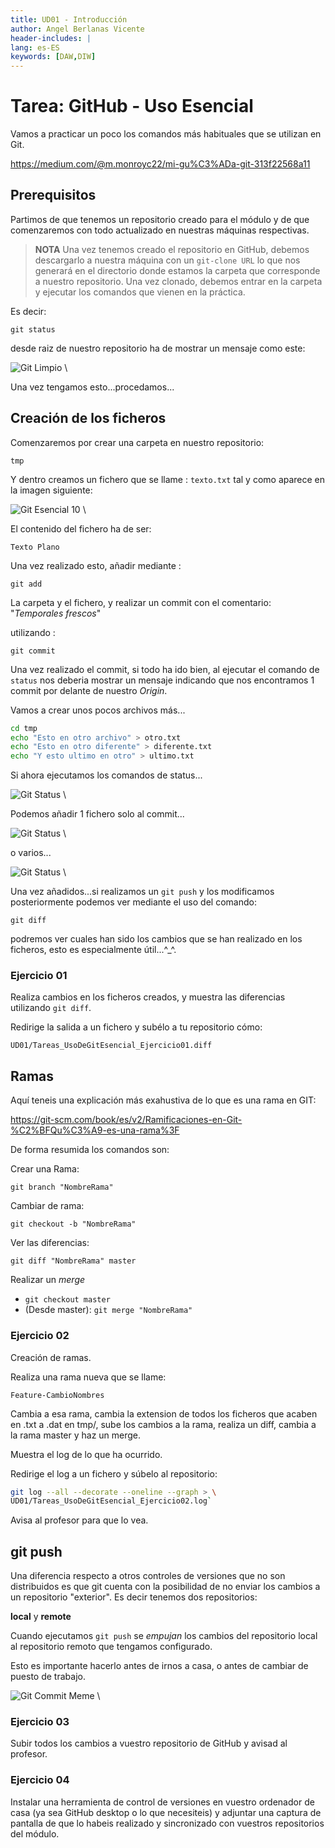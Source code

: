 ```yaml
---
title: UD01 - Introducción
author: Angel Berlanas Vicente
header-includes: |
lang: es-ES
keywords: [DAW,DIW]
---
```


# Tarea: GitHub - Uso Esencial

Vamos a practicar un poco los comandos más habituales que se utilizan en Git.

https://medium.com/@m.monroyc22/mi-gu%C3%ADa-git-313f22568a11

## Prerequisitos

Partimos de que tenemos un repositorio creado para el módulo y de que comenzaremos con todo actualizado en nuestras máquinas respectivas.

>**NOTA**
>Una vez tenemos creado el repositorio en GitHub, debemos descargarlo a nuestra máquina con un 
>`git-clone URL`
>lo que nos generará en el directorio donde estamos la carpeta que corresponde a nuestro repositorio.
>Una vez clonado, debemos entrar en la carpeta y ejecutar los comandos que vienen en la práctica.

Es decir: 


`git status` 

desde raiz de nuestro repositorio ha de mostrar un mensaje como este:

![Git Limpio](./rsrc/gitLimpio.png)
\

Una vez tengamos esto...procedamos...

## Creación de los ficheros

Comenzaremos por crear una carpeta en nuestro repositorio:

`tmp` 

Y dentro creamos un fichero que se llame : `texto.txt` tal y como aparece en la imagen siguiente:

![Git Esencial 10](./rsrc/gitEsencial_01.png)
\

El contenido del fichero ha de ser:

`
Texto Plano
`

Una vez realizado esto, añadir mediante :

`git add` 

La carpeta y el fichero, y realizar un commit con el comentario: "*Temporales frescos*"

utilizando :

`git commit `

Una vez realizado el commit, si todo ha ido bien, al ejecutar el comando de `status` nos deberia mostrar un mensaje indicando que nos encontramos 1 commit por delante de nuestro *Origin*.

Vamos a crear unos pocos archivos más...

```bash
cd tmp
echo "Esto en otro archivo" > otro.txt
echo "Esto en otro diferente" > diferente.txt
echo "Y esto ultimo en otro" > ultimo.txt
```

Si ahora ejecutamos los comandos de status...

![Git Status](./rsrc/gitstatus_01.png)
\

Podemos añadir 1 fichero solo al commit...

![Git Status](./rsrc/gitstatus_02.png)
\


o varios...


![Git Status](./rsrc/gitstatus_03.png)
\


Una vez añadidos...si realizamos un `git push`
y los modificamos posteriormente podemos ver mediante el uso del comando:

`git diff`

podremos ver cuales han sido los cambios que se han realizado en los ficheros, esto es especialmente útil...^_^.

### Ejercicio 01

Realiza cambios en los ficheros creados, y muestra las diferencias utilizando `git diff`.

Redirige la salida a un fichero y subélo a tu repositorio cómo:

`UD01/Tareas_UsoDeGitEsencial_Ejercicio01.diff`


## Ramas

Aquí teneis una explicación más exahustiva de lo que es una rama en GIT:

https://git-scm.com/book/es/v2/Ramificaciones-en-Git-%C2%BFQu%C3%A9-es-una-rama%3F


De forma resumida los comandos son:

Crear una Rama:

`git branch "NombreRama"`

Cambiar de rama:

`git checkout -b "NombreRama"`

Ver las diferencias:

`git diff "NombreRama" master`

Realizar un *merge*

* `git checkout master`
* (Desde master): `git merge "NombreRama"`


### Ejercicio 02

Creación de ramas.

Realiza una rama nueva que se llame:

`Feature-CambioNombres`

Cambia a esa rama, cambia la extension de todos los ficheros que acaben en .txt a .dat en tmp/, sube los cambios a la rama, realiza un diff, cambia a la rama master y haz un merge.

Muestra el log de lo que ha ocurrido.

Redirige el log a un fichero y súbelo al repositorio:

```bash
git log --all --decorate --oneline --graph > \
UD01/Tareas_UsoDeGitEsencial_Ejercicio02.log`

```

Avisa al profesor para que lo vea.


## git push

Una diferencia respecto a otros controles de versiones  que no son distribuidos es que git cuenta con la posibilidad de no enviar los cambios a un repositorio "exterior". Es decir tenemos dos repositorios:

**local** y **remote**

Cuando ejecutamos `git push` se *empujan* los cambios del repositorio local al repositorio remoto que tengamos configurado.

Esto es importante hacerlo antes de irnos a casa, o antes de cambiar de puesto de trabajo.

![Git Commit Meme](./rsrc/gitCommitMeme.png)
\


### Ejercicio 03

Subir todos los cambios a vuestro repositorio de GitHub y avisad al profesor.


### Ejercicio 04 

Instalar una herramienta de control de versiones en vuestro ordenador de casa (ya sea GitHub desktop o lo que necesiteis) y adjuntar una captura de pantalla de que lo habeis realizado y sincronizado con vuestros repositorios del módulo. 


